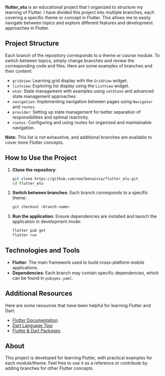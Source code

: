 **flutter_etu** is an educational project that I organized to structure my learning of Flutter. I have divided this project into multiple branches, each covering a specific theme or concept in Flutter. This allows me to easily navigate between topics and explore different features and development approaches in Flutter.

## Project Structure

Each branch of the repository corresponds to a theme or course module. To switch between topics, simply change branches and review the corresponding code and files. Here are some examples of branches and their content:

- `gridview`: Learning grid display with the `GridView` widget.
- `listview`: Exploring list display using the `ListView` widget.
- `etat`: State management with examples using `setState` and advanced state management approaches.
- `navigation`: Implementing navigation between pages using `Navigator` and `routes`.
- `provider`: Setting up state management for better separation of responsibilities and optimal reactivity.
- `routes`: Configuring and using routes for organized and maintainable navigation.

**Note**: This list is not exhaustive, and additional branches are available to cover more Flutter concepts.

## How to Use the Project

1. **Clone the repository**:
   ```bash
   git clone https://github.com/naelbenaissa/flutter_etu.git
   cd flutter_etu
   ```
2. **Switch between branches**:
   Each branch corresponds to a specific theme:
   ```bash
   git checkout <branch-name>
   ```
3. **Run the application**:
   Ensure dependencies are installed and launch the application in development mode:
   ```bash
   flutter pub get
   flutter run
   ```

## Technologies and Tools

- **Flutter**: The main framework used to build cross-platform mobile applications.
- **Dependencies**: Each branch may contain specific dependencies, which can be found in `pubspec.yaml`.

## Additional Resources

Here are some resources that have been helpful for learning Flutter and Dart:

- [Flutter Documentation](https://flutter.dev/docs)
- [Dart Language Tour](https://dart.dev/guides/language/language-tour)
- [Flutter & Dart Packages](https://pub.dev/)

## About

This project is developed for learning Flutter, with practical examples for each module/theme. Feel free to use it as a reference or contribute by adding branches for other Flutter concepts.


